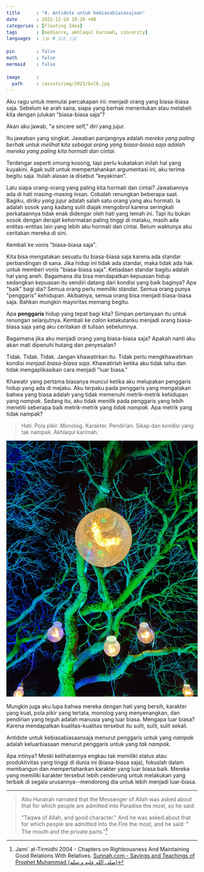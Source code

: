 ```yaml
---
title      : "4. Antidote untuk kebiasabiasasajaan"
date       : 2022-12-24 19:20 +00
categories : [Floating Idea]
tags       : [mediocre, akhlaqul karimah, sincerity]
languages  : 🇮🇩 # 🇬🇧 🇮🇩

pin        : false
math       : false
mermaid    : false

image      :
  path     : /assets/img/2023/bulb.jpg
---
```


Aku ragu untuk memulai percakapan ini: menjadi orang yang biasa-biasa saja. Sebelum ke arah sana, siapa yang berhak menentukan atau melabeli kita dengan julukan "biasa-biasa saja"? 

Akan aku jawab, "a sincere self," diri yang jujur.

Itu jawaban yang singkat. Jawaban panjangnya adalah *mereka yang paling berhak untuk melihat kita sebagai orang yang biasa-biasa saja adalah mereka yang paling kita hormati dan cintai*.

Terdengar seperti omong kosong, tapi perlu kukatakan inilah hal yang kuyakini. Agak sulit untuk mempertahankan argumentasi ini, aku terima begitu saja. Itulah alasan ia disebut "keyakinan".

Lalu siapa orang-orang yang paling kita hormati dan cintai? Jawabannya ada di hati masing-masing insan. Cobalah renungkan beberapa saat. Bagiku, *diriku yang jujur* adalah salah satu orang yang aku hormati. Ia adalah sosok yang kadang sulit diajak mengobrol karena seringkali perkataannya tidak enak didengar oleh hati yang lemah ini. Tapi itu bukan sosok dengan derajat kehormatan paling tinggi di mataku, masih ada entitas-entitas lain yang lebih aku hormati dan cintai. Belum waktunya aku ceritakan mereka di sini.

Kembali ke vonis "biasa-biasa saja".

Kita bisa mengatakan sesuatu itu biasa-biasa saja karena ada standar perbandingan di sana. Jika hidup ini tidak ada standar, maka tidak ada hak untuk memberi vonis "biasa-biasa saja". Ketiadaan standar bagitu adalah hal yang aneh. Bagaimana dia bisa mendapatkan kepuasan hidup sedangkan kepuasan itu sendiri datang dari kondisi yang baik baginya? Apa "baik" bagi dia? Semua orang perlu memiliki standar. Semua orang punya "penggaris" kehidupan. Akibatnya, semua orang bisa menjadi biasa-biasa saja. Bahkan mungkin mayoritas memang begitu.

Apa **penggaris** hidup yang tepat bagi kita? Simpan pertanyaan itu untuk renungan selanjutnya. Kembali ke *calon* ketakutanku menjadi orang biasa-biasa saja yang aku ceritakan di tulisan sebelumnya.

Bagaimana jika aku menjadi orang yang biasa-biasa saja? Apakah nanti aku akan mati dipenuhi hutang dan penyesalan?

Tidak. Tidak. Tidak. Jangan khawatirkan itu. Tidak perlu mengkhawatirkan kondisi *menjadi biasa-biasa saja*. Khawatirlah ketika aku tidak tahu dan tidak mengaplikasikan cara menjadi "luar biasa."

Khawatir yang pertama biasanya muncul ketika aku melupakan penggaris hidup yang ada di mejaku. Aku terpaku pada penggaris yang mengatakan bahwa yang biasa adalah yang tidak memenuhi metrik-metrik kehidupan yang *nampak*. Sedang itu, aku tidak menilik pada penggaris yang lebih meneliti seberapa baik metrik-metrik yang *tidak nampak*. Apa metrik yang tidak nampak?

> Hati. Pola pikir. Monolog. Karakter. Pendirian. Sikap dan kondisi yang tak nampak. Akhlaqul karimah.

![](/assets/img/2023/bulb.jpg)

Mungkin juga aku lupa bahwa mereka dengan hati yang bersih, karakter yang kuat, pola pikir yang tertata, monolog yang menyenangkan, dan pendirian yang teguh adalah manusia yang luar biasa. Mengapa luar biasa? Karena mendapatkan kualitas-kualitas tersebut itu sulit, sulit, sulit sekali.

Antidote untuk kebiasabiasaansaja menurut penggaris untuk yang *nampak* adalah keluarbiasaan menurut penggaris untuk yang *tak nampak*.

Apa intinya? Meski kelihatannya engkau tak memiliki status atau produktivitas yang tinggi di dunia ini (biasa-biasa saja), fokuslah dalam membangun dan mempertahankan karakter yang luar biasa baik. Mereka yang memiliki karakter tersebut lebih cenderung untuk melakukan yang terbaik di segala urusannya--mendorong dia untuk lebih menjadi luar-biasa.

---

> Abu Hurairah narrated that the Messenger of Allah was asked about that for which people are admitted into Paradise the most, so he said:
> 
> "Taqwa of Allah, and good character." And he was asked about that for which people are admitted into the Fire the most, and he said: " The mouth and the private parts."[^1]

[^1]: Jami` at-Tirmidhi 2004 - Chapters on Righteousness And Maintaining Good Relations With Relatives. [Sunnah.com - Sayings and Teachings of Prophet Muhammad (صلى الله عليه و سلم)](https://sunnah.com/tirmidhi:2004) 
